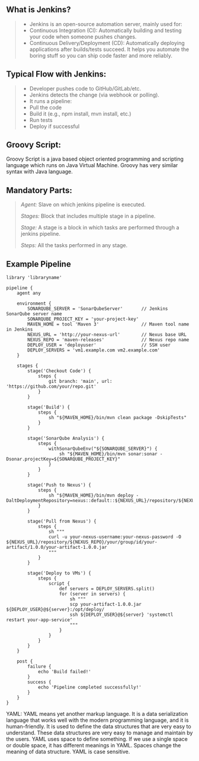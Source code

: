 ## What is Jenkins?
> - Jenkins is an open-source automation server, mainly used for:
> - Continuous Integration (CI): Automatically building and testing your code when someone pushes changes.
> - Continuous Delivery/Deployment (CD): Automatically deploying applications after builds/tests succeed.
> It helps you automate the boring stuff so you can ship code faster and more reliably.

## Typical Flow with Jenkins:
> - Developer pushes code to GitHub/GitLab/etc.
> - Jenkins detects the change (via webhook or polling).
> - It runs a pipeline:
> - Pull the code
> - Build it (e.g., npm install, mvn install, etc.)
> - Run tests
> - Deploy if successful

## Groovy Script:
Groovy Script is a java based object oriented programming and scripting language which runs on Java Virtual Machine. Groovy has very similar syntax with Java language.

## Mandatory Parts:
>*Agent:* Slave on which jenkins pipeline is executed.
>
>*Stages:* Block that includes multiple stage in a pipeline.
>
>*Stage:* A stage is a block in which tasks are performed through a jenkins pipeline.
>
>*Steps:* All the tasks performed in any stage.

## Example Pipeline
```
library 'libraryname'

pipeline {
    agent any

    environment {
        SONARQUBE_SERVER = 'SonarQubeServer'       // Jenkins SonarQube server name
        SONARQUBE_PROJECT_KEY = 'your-project-key'
        MAVEN_HOME = tool 'Maven 3'                // Maven tool name in Jenkins
        NEXUS_URL = 'http://your-nexus-url'        // Nexus base URL
        NEXUS_REPO = 'maven-releases'              // Nexus repo name
        DEPLOY_USER = 'deployuser'                 // SSH user
        DEPLOY_SERVERS = 'vm1.example.com vm2.example.com'
    }

    stages {
        stage('Checkout Code') {
            steps {
                git branch: 'main', url: 'https://github.com/your/repo.git'
            }
        }

        stage('Build') {
            steps {
                sh "${MAVEN_HOME}/bin/mvn clean package -DskipTests"
            }
        }

        stage('SonarQube Analysis') {
            steps {
                withSonarQubeEnv("${SONARQUBE_SERVER}") {
                    sh "${MAVEN_HOME}/bin/mvn sonar:sonar -Dsonar.projectKey=${SONARQUBE_PROJECT_KEY}"
                }
            }
        }

        stage('Push to Nexus') {
            steps {
                sh "${MAVEN_HOME}/bin/mvn deploy -DaltDeploymentRepository=nexus::default::${NEXUS_URL}/repository/${NEXUS_REPO}"
            }
        }

        stage('Pull from Nexus') {
            steps {
                sh """
                curl -u your-nexus-username:your-nexus-password -O ${NEXUS_URL}/repository/${NEXUS_REPO}/your/group/id/your-artifact/1.0.0/your-artifact-1.0.0.jar
                """
            }
        }

        stage('Deploy to VMs') {
            steps {
                script {
                    def servers = DEPLOY_SERVERS.split()
                    for (server in servers) {
                        sh """
                        scp your-artifact-1.0.0.jar ${DEPLOY_USER}@${server}:/opt/deploy/
                        ssh ${DEPLOY_USER}@${server} 'systemctl restart your-app-service'
                        """
                    }
                }
            }
        }
    }

    post {
        failure {
            echo 'Build failed!'
        }
        success {
            echo 'Pipeline completed successfully!'
        }
    }
}
```
YAML:
YAML means yet another markup language. It is a data serialization language that works well with the modern programming language, and it is human-friendly.
It is used to define the data structures that are very easy to understand. These data structures are very easy to manage and maintain by the users.
YAML uses space to define something. If we use a single space or double space, it has different meanings in YAML. Spaces change the meaning of data structure.
YAML is case sensitive.
